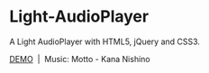 # Light-AudioPlayer
A Light AudioPlayer with HTML5, jQuery and CSS3.

[DEMO](http://htmlpreview.github.io/?https://github.com/mikeyzm/Light-AudioPlayer/blob/master/index.html)&nbsp;&nbsp;|&nbsp;&nbsp;Music: Motto - Kana Nishino
